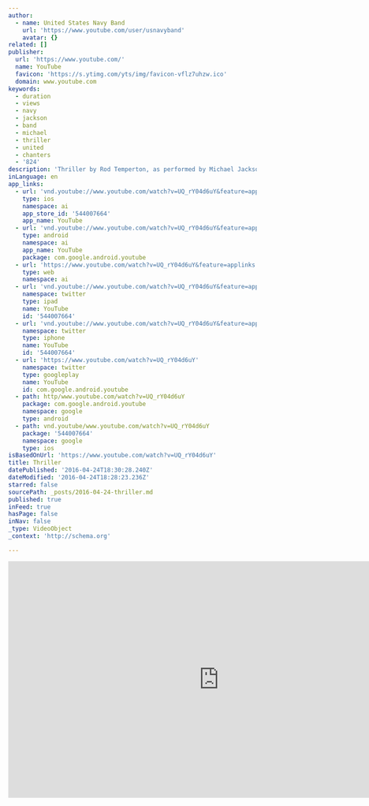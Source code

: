 ```yaml
---
author:
  - name: United States Navy Band
    url: 'https://www.youtube.com/user/usnavyband'
    avatar: {}
related: []
publisher:
  url: 'https://www.youtube.com/'
  name: YouTube
  favicon: 'https://s.ytimg.com/yts/img/favicon-vflz7uhzw.ico'
  domain: www.youtube.com
keywords:
  - duration
  - views
  - navy
  - jackson
  - band
  - michael
  - thriller
  - united
  - chanters
  - '824'
description: 'Thriller by Rod Temperton, as performed by Michael Jackson arr. by Senior Chief Musician Scott Silbert United States Navy Band Sea Chanters, Cruisers, and Concert Band cond. by Capt. Brian Walden featuring Musician First Class Maia Rodriguez Recorded at a live Concert on the Avenue at the U.S.'
inLanguage: en
app_links:
  - url: 'vnd.youtube://www.youtube.com/watch?v=UQ_rY04d6uY&feature=applinks'
    type: ios
    namespace: ai
    app_store_id: '544007664'
    app_name: YouTube
  - url: 'vnd.youtube://www.youtube.com/watch?v=UQ_rY04d6uY&feature=applinks'
    type: android
    namespace: ai
    app_name: YouTube
    package: com.google.android.youtube
  - url: 'https://www.youtube.com/watch?v=UQ_rY04d6uY&feature=applinks'
    type: web
    namespace: ai
  - url: 'vnd.youtube://www.youtube.com/watch?v=UQ_rY04d6uY&feature=applinks'
    namespace: twitter
    type: ipad
    name: YouTube
    id: '544007664'
  - url: 'vnd.youtube://www.youtube.com/watch?v=UQ_rY04d6uY&feature=applinks'
    namespace: twitter
    type: iphone
    name: YouTube
    id: '544007664'
  - url: 'https://www.youtube.com/watch?v=UQ_rY04d6uY'
    namespace: twitter
    type: googleplay
    name: YouTube
    id: com.google.android.youtube
  - path: http/www.youtube.com/watch?v=UQ_rY04d6uY
    package: com.google.android.youtube
    namespace: google
    type: android
  - path: vnd.youtube/www.youtube.com/watch?v=UQ_rY04d6uY
    package: '544007664'
    namespace: google
    type: ios
isBasedOnUrl: 'https://www.youtube.com/watch?v=UQ_rY04d6uY'
title: Thriller
datePublished: '2016-04-24T18:30:28.240Z'
dateModified: '2016-04-24T18:28:23.236Z'
starred: false
sourcePath: _posts/2016-04-24-thriller.md
published: true
inFeed: true
hasPage: false
inNav: false
_type: VideoObject
_context: 'http://schema.org'

---
```

<iframe src="https://cdn.embedly.com/widgets/media.html?src=https%3A%2F%2Fwww.youtube.com%2Fembed%2FUQ_rY04d6uY%3Ffeature%3Doembed&amp;url=https%3A%2F%2Fwww.youtube.com%2Fwatch%3Fv%3DUQ_rY04d6uY&amp;image=https%3A%2F%2Fi.ytimg.com%2Fvi%2FUQ_rY04d6uY%2Fhqdefault.jpg&amp;key=b7d04c9b404c499eba89ee7072e1c4f7&amp;type=text%2Fhtml&amp;schema=youtube" width="854" height="480" scrolling="no" frameborder="0" allowfullscreen="" style=""></iframe>